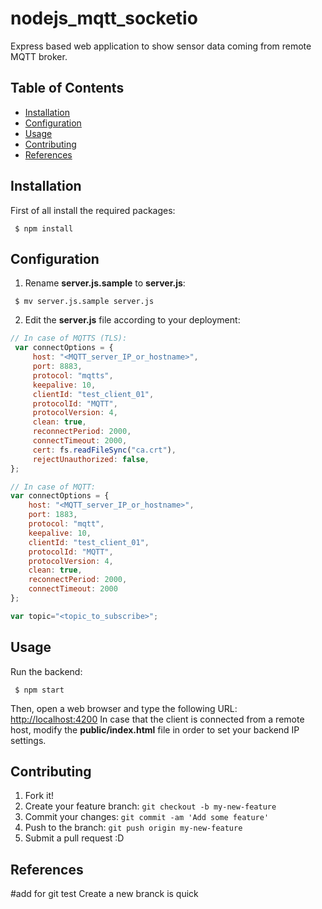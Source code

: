 # nodejs_mqtt_socketio
Express based web application to show sensor data coming from remote MQTT broker.

## Table of Contents
 - [Installation](#installation)
 - [Configuration](#configuration)
 - [Usage](#usage)
 - [Contributing](#contributing)
 - [References](#references)

## Installation

First of all install the required packages:
```shell
 $ npm install
```

## Configuration

1. Rename **server.js.sample** to **server.js**:
```shell
 $ mv server.js.sample server.js
```

2. Edit the **server.js** file according to your deployment:
```javascript
// In case of MQTTS (TLS):
 var connectOptions = {
     host: "<MQTT_server_IP_or_hostname>",
     port: 8883,
     protocol: "mqtts",
     keepalive: 10,
     clientId: "test_client_01",
     protocolId: "MQTT",
     protocolVersion: 4,
     clean: true,
     reconnectPeriod: 2000,
     connectTimeout: 2000,
     cert: fs.readFileSync("ca.crt"),
     rejectUnauthorized: false,
};

// In case of MQTT:
var connectOptions = {
    host: "<MQTT_server_IP_or_hostname>",
    port: 1883,
    protocol: "mqtt",
    keepalive: 10,
    clientId: "test_client_01",
    protocolId: "MQTT",
    protocolVersion: 4,
    clean: true,
    reconnectPeriod: 2000,
    connectTimeout: 2000
};

var topic="<topic_to_subscribe>";
```

## Usage

Run the backend:
```shell
 $ npm start
```
Then, open a web browser and type the following URL: [http://localhost:4200](http://localhost:4200)
In case that the client is connected from a remote host, modify the **public/index.html** file in order to set your backend IP settings.

## Contributing

1. Fork it!
2. Create your feature branch: `git checkout -b my-new-feature`
3. Commit your changes: `git commit -am 'Add some feature'`
4. Push to the branch: `git push origin my-new-feature`
5. Submit a pull request :D

## References


#add for git test 
Create a new branck is quick

